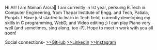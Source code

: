 Hi All! I am Naman Arora👋
I am currently in !st year, persuing B.Tech in Computer Engineering, from Thapar Institute of Engg. and Tech, Patiala, Punjab.
I Have just started to learn in Tech field, currently developing my skills in C programming, WebD, and Video editing ;)
I can play Piano very well (and sometimes, sing along, too :P).
Hope to meet n work with you all soon!

Social connections-
[>>GitHub](https://github.com/namanarora3)
[>>LinkedIn](https://www.linkedin.com/in/namanarora3/)
[>>Instagram](https://www.instagram.com/that.piano.guy_/)